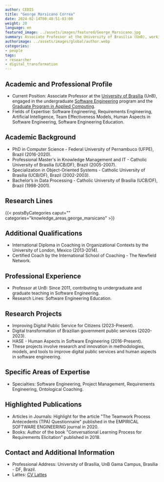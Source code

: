 ```yaml
---
author: CEDIS
title: "George Marsicano Correa"
date: 2024-02-14T00:48:51-03:00
weight: 20
language: en
featured_image: ../assets/images/featured/George_Marsicano.jpg
summary: Associate Professor at the University of Brasília (UnB), working in the undergraduate Software Engineering program and the Graduate Program in Applied Computing.
authorimage: ../assets/images/global/author.webp
categories:
- people
tags: 
- researcher
- digital_transformation
---
```

## Academic and Professional Profile
- Current Position: Associate Professor at the [University of Brasília](https://www.unb.br/) (UnB), engaged in the undergraduate [Software Engineering](http://software.unb.br/) program and the [Graduate Program in Applied Computing](https://ppca.unb.br/).
- Fields of Expertise: Software Engineering, Requirements Engineering, Artificial Intelligence, Team Effectiveness Models, Human Aspects in Software Engineering, Software Engineering Education.
## Academic Background
- PhD in Computer Science - Federal University of Pernambuco (UFPE), Brazil (2016-2020).
- Professional Master's in Knowledge Management and IT - Catholic University of Brasília (UCB/DF), Brazil (2005-2007).
- Specialization in Object-Oriented Systems - Catholic University of Brasília (UCB/DF), Brazil (2002-2003).
- Bachelor’s in Data Processing - Catholic University of Brasília (UCB/DF), Brazil (1998-2001).
## Research Lines
{{< postsByCategories caput="" categories="knowledge_areas,george_marsicano" >}}
## Additional Qualifications
- International Diploma in Coaching in Organizational Contexts by the University of London, Mexico (2013-2014).
- Certified Coach by the International School of Coaching - The Newfield Network.
## Professional Experience
- Professor at UnB: Since 2011, contributing to undergraduate and graduate teaching in Software Engineering.
- Research Lines: Software Engineering Education.
## Research Projects
- Improving Digital Public Service for Citizens (2023-Present).
- Digital transformation of Brazilian government public services (2020-2023).
- HASE - Human Aspects in Software Engineering (2016-Present).
- These projects involve research and innovation in methodologies, models, and tools to improve digital public services and human aspects in software engineering.
## Specific Areas of Expertise
- Specialties: Software Engineering, Project Management, Requirements Engineering, Ontological Coaching.
## Highlighted Publications
- Articles in Journals: Highlight for the article "The Teamwork Process Antecedents (TPA) Questionnaire" published in the EMPIRICAL SOFTWARE ENGINEERING journal in 2020.
- Books: Author of the book "Conversational Learning Process for Requirements Elicitation" published in 2018.
## Contact and Additional Information
- Professional Address: University of Brasília, UnB Gama Campus, Brasília - DF, Brazil.
- Lattes: [CV Lattes](http://lattes.cnpq.br/2317804591146328)